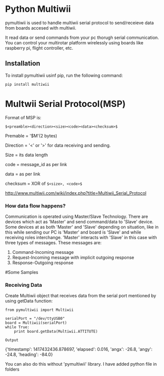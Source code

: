 # Python Multiwii


pymultiwii is used to handle multiwii serial protocol to send/receieve data from boards accesed with multiwii.

It read data or send commands from your pc thorugh serial communication. You can control your multirotar platform wirelessly using boards like raspberry pi, flight controller, etc.

## Installation

To install pymultiwii usinf pip, run the following command:

```
pip install multiwii
```

# Multwii Serial Protocol(MSP)

Format of MSP is:
```
$<preamble><direction><size><code><data><checksum>$
```
Premable = '$M'(2 bytes)

Direction = '<' or '>' for data receiving and sending.

Size = its data length

code = message_id as per link

data = as per link

checksum = XOR of `$<size>, <code>$`
  
http://www.multiwii.com/wiki/index.php?title=Multiwii_Serial_Protocol

### How data flow happens?

Communication is operated using Master/Slave Technology. There are devices which act as 'Master' and send command/data to 'Slave' device. Some devices at as both 'Master' and 'Slave' depending on situation, like in this while sending our PC is 'Master' and board is 'Slave' and while receiving roles interchange.
'Master' interacts with 'Slave' in this case with three types of messages. These messages are: 
1. Command-Incoming message
2. Request-Incoming message with implicit outgoing response
3. Response-Outgoing response

#Some Samples
  
### Receiving Data

Create Multiwii object that receives data from the serial port mentioned by using getData function:
```
from pymultiwii import Multiwii

serialPort = "/dev/ttyUSB0"
board = Multiwii(serialPort)
while True:
    print board.getData(Multiwii.ATTITUTE)
```

`Output`

{'timestamp': 1417432436.878697, 'elapsed': 0.016, 'angx': -26.8, 'angy': -24.8, 'heading': -84.0}

You can also do this without 'pymultiwii' library. I have added python file in folders


